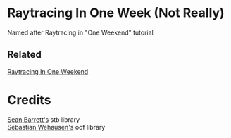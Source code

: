 # Raytracing In One Week (Not Really)
Named after Raytracing in "One Weekend" tutorial
## Related
[Raytracing In One Weekend](https://raytracing.github.io/books/RayTracingInOneWeekend.html)

# Credits
[Sean Barrett's](https://github.com/nothings/stb) stb library  
[Sebastian Wehausen's](https://github.com/s9w/oof) oof library